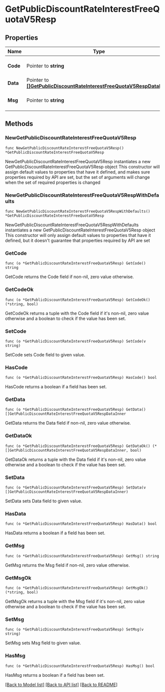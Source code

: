 # GetPublicDiscountRateInterestFreeQuotaV5Resp

## Properties

Name | Type | Description | Notes
------------ | ------------- | ------------- | -------------
**Code** | Pointer to **string** |  | [optional] [default to ""]
**Data** | Pointer to [**[]GetPublicDiscountRateInterestFreeQuotaV5RespDataInner**](GetPublicDiscountRateInterestFreeQuotaV5RespDataInner.md) |  | [optional] 
**Msg** | Pointer to **string** |  | [optional] [default to ""]

## Methods

### NewGetPublicDiscountRateInterestFreeQuotaV5Resp

`func NewGetPublicDiscountRateInterestFreeQuotaV5Resp() *GetPublicDiscountRateInterestFreeQuotaV5Resp`

NewGetPublicDiscountRateInterestFreeQuotaV5Resp instantiates a new GetPublicDiscountRateInterestFreeQuotaV5Resp object
This constructor will assign default values to properties that have it defined,
and makes sure properties required by API are set, but the set of arguments
will change when the set of required properties is changed

### NewGetPublicDiscountRateInterestFreeQuotaV5RespWithDefaults

`func NewGetPublicDiscountRateInterestFreeQuotaV5RespWithDefaults() *GetPublicDiscountRateInterestFreeQuotaV5Resp`

NewGetPublicDiscountRateInterestFreeQuotaV5RespWithDefaults instantiates a new GetPublicDiscountRateInterestFreeQuotaV5Resp object
This constructor will only assign default values to properties that have it defined,
but it doesn't guarantee that properties required by API are set

### GetCode

`func (o *GetPublicDiscountRateInterestFreeQuotaV5Resp) GetCode() string`

GetCode returns the Code field if non-nil, zero value otherwise.

### GetCodeOk

`func (o *GetPublicDiscountRateInterestFreeQuotaV5Resp) GetCodeOk() (*string, bool)`

GetCodeOk returns a tuple with the Code field if it's non-nil, zero value otherwise
and a boolean to check if the value has been set.

### SetCode

`func (o *GetPublicDiscountRateInterestFreeQuotaV5Resp) SetCode(v string)`

SetCode sets Code field to given value.

### HasCode

`func (o *GetPublicDiscountRateInterestFreeQuotaV5Resp) HasCode() bool`

HasCode returns a boolean if a field has been set.

### GetData

`func (o *GetPublicDiscountRateInterestFreeQuotaV5Resp) GetData() []GetPublicDiscountRateInterestFreeQuotaV5RespDataInner`

GetData returns the Data field if non-nil, zero value otherwise.

### GetDataOk

`func (o *GetPublicDiscountRateInterestFreeQuotaV5Resp) GetDataOk() (*[]GetPublicDiscountRateInterestFreeQuotaV5RespDataInner, bool)`

GetDataOk returns a tuple with the Data field if it's non-nil, zero value otherwise
and a boolean to check if the value has been set.

### SetData

`func (o *GetPublicDiscountRateInterestFreeQuotaV5Resp) SetData(v []GetPublicDiscountRateInterestFreeQuotaV5RespDataInner)`

SetData sets Data field to given value.

### HasData

`func (o *GetPublicDiscountRateInterestFreeQuotaV5Resp) HasData() bool`

HasData returns a boolean if a field has been set.

### GetMsg

`func (o *GetPublicDiscountRateInterestFreeQuotaV5Resp) GetMsg() string`

GetMsg returns the Msg field if non-nil, zero value otherwise.

### GetMsgOk

`func (o *GetPublicDiscountRateInterestFreeQuotaV5Resp) GetMsgOk() (*string, bool)`

GetMsgOk returns a tuple with the Msg field if it's non-nil, zero value otherwise
and a boolean to check if the value has been set.

### SetMsg

`func (o *GetPublicDiscountRateInterestFreeQuotaV5Resp) SetMsg(v string)`

SetMsg sets Msg field to given value.

### HasMsg

`func (o *GetPublicDiscountRateInterestFreeQuotaV5Resp) HasMsg() bool`

HasMsg returns a boolean if a field has been set.


[[Back to Model list]](../README.md#documentation-for-models) [[Back to API list]](../README.md#documentation-for-api-endpoints) [[Back to README]](../README.md)



